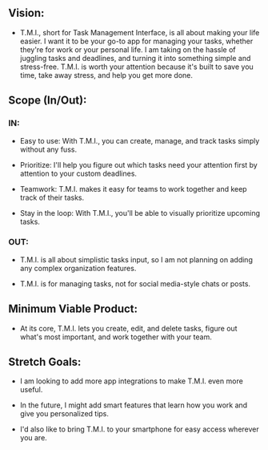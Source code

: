 ## Vision:

- T.M.I., short for Task Management Interface, is all about making your life easier. I want it to be your go-to app for managing your tasks, whether they're for work or your personal life. I am taking on the hassle of juggling tasks and deadlines, and turning it into something simple and stress-free. T.M.I. is worth your attention because it's built to save you time, take away stress, and help you get more done.

## Scope (In/Out):

### IN:

- Easy to use: With T.M.I., you can create, manage, and track tasks simply without any fuss.

- Prioritize: I'll help you figure out which tasks need your attention first by attention to your custom deadlines.

- Teamwork: T.M.I. makes it easy for teams to work together and keep track of their tasks.

- Stay in the loop: With T.M.I., you'll be able to visually prioritize upcoming tasks.

### OUT:

- T.M.I. is all about simplistic tasks input, so I am not planning on adding any complex organization features.

- T.M.I. is for managing tasks, not for social media-style chats or posts.

## Minimum Viable Product:

- At its core, T.M.I. lets you create, edit, and delete tasks, figure out what's most important, and work together with your team.

## Stretch Goals:

- I am looking to add more app integrations to make T.M.I. even more useful.

- In the future, I might add smart features that learn how you work and give you personalized tips.

- I'd also like to bring T.M.I. to your smartphone for easy access wherever you are.